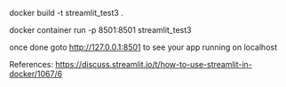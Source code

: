 docker build -t streamlit_test3 .

docker container run -p 8501:8501 streamlit_test3

once done goto http://127.0.0.1:8501 to see your app running on localhost


References:
https://discuss.streamlit.io/t/how-to-use-streamlit-in-docker/1067/6

